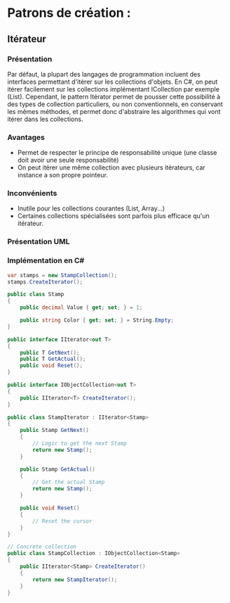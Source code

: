 # Patrons de création :

## Itérateur

### Présentation

Par défaut, la plupart des langages de programmation incluent des interfaces permettant d'itérer sur les collections d'objets. En C#, on peut itérer facilement sur les collections implémentant ICollection par exemple (List).
Cependant, le pattern Itérator permet de pousser cette possibilité à des types de collection particuliers, ou non conventionnels, en conservant les mêmes méthodes, et permet donc d'abstraire les algorithmes qui vont itérer dans les collections.

### Avantages

* Permet de respecter le principe de responsabilité unique (une classe doit avoir une seule responsabilité)
* On peut itérer une même collection avec plusieurs itérateurs, car instance a son propre pointeur.

### Inconvénients
* Inutile pour les collections courantes (List, Array...)
* Certaines collections spécialisées sont parfois plus efficace qu'un itérateur.

### Présentation UML



### Implémentation en C#

```C#
var stamps = new StampCollection();
stamps.CreateIterator();

public class Stamp
{
    public decimal Value { get; set; } = 1;

    public string Color { get; set; } = String.Empty;
}

public interface IIterator<out T>
{
    public T GetNext();
    public T GetActual();
    public void Reset();
}

public interface IObjectCollection<out T>
{
    public IIterator<T> CreateIterator();
}

public class StampIterator : IIterator<Stamp>
{
    public Stamp GetNext()
    {
        // Logic to get the next Stamp
        return new Stamp();
    }

    public Stamp GetActual()
    {
        // Get the actual Stamp
        return new Stamp();
    }

    public void Reset()
    {
        // Reset the cursor
    }
}

// Concrete collection
public class StampCollection : IObjectCollection<Stamp>
{
    public IIterator<Stamp> CreateIterator()
    {
        return new StampIterator();
    }
}
```
